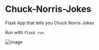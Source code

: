 # Chuck-Norris-Jokes

Flask App that tells you Chuck Norris Jokes

Run with ```flask run```

![image](https://github.com/philipjani/Chuck-Norris/assets/9526870/459e274f-e275-43bf-8c8b-ed1e7b2249bf)
